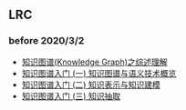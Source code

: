 ## LRC
### before 2020/3/2
- [知识图谱(Knowledge Graph)之综述理解](https://blog.csdn.net/u010626937/article/details/88106081)
- [知识图谱入门 (一) 知识图谱与语义技术概览](https://blog.csdn.net/pelhans/article/details/80019974?depth_1-utm_source=distribute.pc_relevant.none-task&utm_source=distribute.pc_relevant.none-task)
- [知识图谱入门 (二) 知识表示与知识建模](https://blog.csdn.net/pelhans/article/details/80020067?depth_1-utm_source=distribute.pc_relevant.none-task&utm_source=distribute.pc_relevant.none-task)
- [知识图谱入门 (三) 知识抽取](https://blog.csdn.net/pelhans/article/details/80020309?depth_1-utm_source=distribute.pc_relevant.none-task&utm_source=distribute.pc_relevant.none-task)
